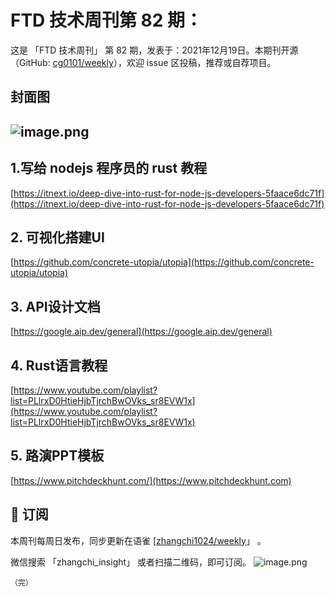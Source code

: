 # FTD 技术周刊第 82 期：
这是 「FTD 技术周刊」 第 82 期，发表于：2021年12月19日。本期刊开源（GitHub: [cg0101/weekly](https://github.com/cg0101/weekly)），欢迎 issue 区投稿，推荐或自荐项目。
## 封面图


## ![image.png](https://cdn.nlark.com/yuque/0/2021/png/132503/1639829745210-efa920ce-6ac9-497b-9a9d-8ef7d192f822.png#clientId=uc8bb062f-9a14-4&crop=0&crop=0&crop=1&crop=1&from=paste&height=1620&id=u44304b98&margin=%5Bobject%20Object%5D&name=image.png&originHeight=1620&originWidth=1080&originalType=binary&ratio=1&rotation=0&showTitle=false&size=2350442&status=done&style=none&taskId=u05e895e5-bb91-4812-b1bf-6ae84fe97f7&title=&width=1080)
## 1.写给 nodejs 程序员的 rust 教程 
[https://itnext.io/deep-dive-into-rust-for-node-js-developers-5faace6dc71f](https://itnext.io/deep-dive-into-rust-for-node-js-developers-5faace6dc71f)
## 2. 可视化搭建UI 
[https://github.com/concrete-utopia/utopia](https://github.com/concrete-utopia/utopia)

## 3.  API设计文档 
[https://google.aip.dev/general](https://google.aip.dev/general)

## 4. Rust语言教程 
[https://www.youtube.com/playlist?list=PLlrxD0HtieHjbTjrchBwOVks_sr8EVW1x](https://www.youtube.com/playlist?list=PLlrxD0HtieHjbTjrchBwOVks_sr8EVW1x)

## 5. 路演PPT模板 
[https://www.pitchdeckhunt.com/](https://www.pitchdeckhunt.com)



## 📅 订阅
本周刊每周日发布，同步更新在语雀 [[zhangchi1024/weekly](https://www.yuque.com/zhangchi1024/weekly)」 。


微信搜索 「zhangchi_insight」 或者扫描二维码，即可订阅。
    ![image.png](https://cdn.nlark.com/yuque/0/2021/jpeg/132503/1640750963398-e8538e9e-6b96-46f7-abff-c93b56bdd377.jpeg?x-oss-process=image%2Fwatermark%2Ctype_d3F5LW1pY3JvaGVp%2Csize_36%2Ctext_5byg6amw%2Ccolor_FFFFFF%2Cshadow_50%2Ct_80%2Cg_se%2Cx_10%2Cy_10%2Fresize%2Cw_426%2Climit_0)
    
    （完）